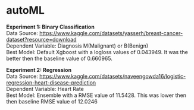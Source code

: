 # autoML

**Experiment 1: Binary Classification**<br/>
Data Source: https://www.kaggle.com/datasets/yasserh/breast-cancer-dataset?resource=download <br/>
Dependent Variable: Diagnosis M(Malignant) or B(Benign) <br/>
Best Model: Default Xgboost with a logloss values of 0.043949. It was the better then the baseline value of 0.660965. <br/> 


**Experiment 2: Regression** <br/>
Data Source: https://www.kaggle.com/datasets/naveengowda16/logistic-regression-heart-disease-prediction <br/> 
Dependent Variable: Heart Rate <br/> 
Best Model: Ensemble with a RMSE value of 11.5428. This was lower then then baseline RMSE value of 12.0246	
